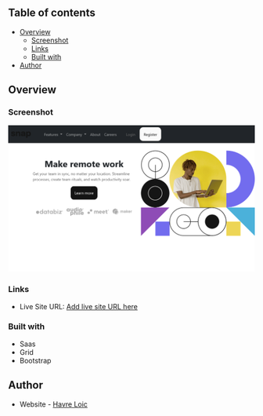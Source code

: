 ## Table of contents

- [Overview](#overview)
  - [Screenshot](#screenshot)
  - [Links](#links)
  - [Built with](#built-with)
- [Author](#author)

## Overview

### Screenshot

![screenshot](./images/drop-down.png)

### Links

- Live Site URL: [Add live site URL here](https://your-live-site-url.com)

### Built with

- Saas
- Grid
- Bootstrap

## Author

- Website - [Havre Loic](https://www.your-site.com)
